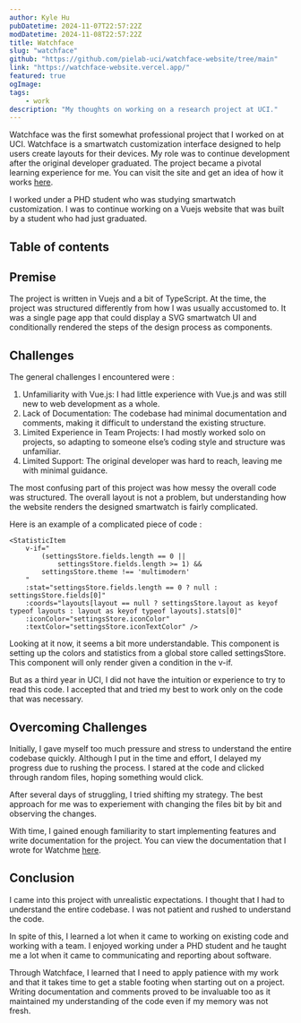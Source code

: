 ```yaml
---
author: Kyle Hu
pubDatetime: 2024-11-07T22:57:22Z
modDatetime: 2024-11-08T22:57:22Z
title: Watchface
slug: "watchface"
github: "https://github.com/pielab-uci/watchface-website/tree/main"
link: "https://watchface-website.vercel.app/"
featured: true
ogImage:
tags:
    - work
description: "My thoughts on working on a research project at UCI."
---
```


Watchface was the first somewhat professional project that I worked on at UCI. Watchface is a smartwatch customization interface designed to help users create layouts for their devices. My role was to continue development after the original developer graduated. The project became a pivotal learning experience for me. You can visit the site and get an idea of how it works [here](https://watchface-website.vercel.app/).

I worked under a PHD student who was studying smartwatch customization. I was to continue working on a Vuejs website that was built by a student who had just graduated.

<!-- ![AstroPaper v4](/assets/test.png) -->

## Table of contents

## Premise

The project is written in Vuejs and a bit of TypeScript. At the time, the project was structured differently from how I was usually accustomed to. It was a single page app that could display a SVG smartwatch UI and conditionally rendered the steps of the design process as components.

## Challenges

The general challenges I encountered were :

1. Unfamiliarity with Vue.js: I had little experience with Vue.js and was still new to web development as a whole.
2. Lack of Documentation: The codebase had minimal documentation and comments, making it difficult to understand the existing structure.
3. Limited Experience in Team Projects: I had mostly worked solo on projects, so adapting to someone else’s coding style and structure was unfamiliar.
4. Limited Support: The original developer was hard to reach, leaving me with minimal guidance.

The most confusing part of this project was how messy the overall code was structured. The overall layout is not a problem, but understanding how the website renders the designed smartwatch is fairly complicated.

Here is an example of a complicated piece of code :

```vue
<StatisticItem
	v-if="
		(settingsStore.fields.length == 0 ||
			settingsStore.fields.length >= 1) &&
		settingsStore.theme !== 'multimodern'
	"
	:stat="settingsStore.fields.length == 0 ? null : settingsStore.fields[0]"
	:coords="layouts[layout == null ? settingsStore.layout as keyof typeof layouts : layout as keyof typeof layouts].stats[0]"
	:iconColor="settingsStore.iconColor"
	:textColor="settingsStore.iconTextColor" />
```

Looking at it now, it seems a bit more understandable. This component is setting up the colors and statistics from a global store called settingsStore. This component will only render given a condition in the v-if.

But as a third year in UCI, I did not have the intuition or experience to try to read this code. I accepted that and tried my best to work only on the code that was necessary.

## Overcoming Challenges

Initially, I gave myself too much pressure and stress to understand the entire codebase quickly. Although I put in the time and effort, I delayed my progress due to rushing the process. I stared at the code and clicked through random files, hoping something would click.

After several days of struggling, I tried shifting my strategy. The best approach for me was to experiement with changing the files bit by bit and observing the changes.

With time, I gained enough familiarity to start implementing features and write documentation for the project. You can view the documentation that I wrote for Watchme [here](https://docs.google.com/document/d/1QqVEKJbw2MoQqmXNZHXsi8MAXxK2ob3RUE1RNWfTlD0/edit?usp=sharing).

## Conclusion

I came into this project with unrealistic expectations. I thought that I had to understand the entire codebase. I was not patient and rushed to understand the code.

In spite of this, I learned a lot when it came to working on existing code and working with a team. I enjoyed working under a PHD student and he taught me a lot when it came to communicating and reporting about software.

Through Watchface, I learned that I need to apply patience with my work and that it takes time to get a stable footing when starting out on a project. Writing documentation and comments proved to be invaluable too as it maintained my understanding of the code even if my memory was not fresh.
